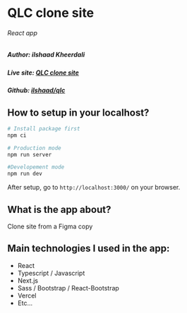 # QLC clone site

###### React app

##### Author: _ilshaad Kheerdali_

##### Live site: [QLC clone site](https://qlc-assessment.vercel.app/)

##### Github: [ilshaad/qlc](https://github.com/ilshaad/qlc)

## How to setup in your localhost?

```bash
# Install package first
npm ci

# Production mode
npm run server

#Developement mode
npm run dev
```

After setup, go to `http://localhost:3000/` on your browser.

## What is the app about?

Clone site from a Figma copy

## Main technologies I used in the app:

- React
- Typescript / Javascript
- Next.js
- Sass / Bootstrap / React-Bootstrap
- Vercel
- Etc...
